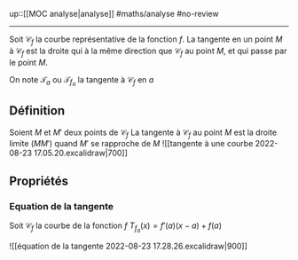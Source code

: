 up::[[MOC analyse|analyse]]
#maths/analyse #no-review 

----
Soit $\mathscr{C}_f$ la courbe représentative de la fonction $f$.
La tangente en un point $M$ à $\mathscr{C}_f$ est la droite qui à la même direction que $\mathscr{C}_{f}$ au point $M$, et qui passe par le point $M$.

On note $\mathcal{T}_a$ ou $\mathcal{T}_{f_{a}}$ la tangente à $\mathscr{C}_{f}$ en $a$

## Définition

Soient $M$ et $M'$ deux points de $\mathscr{C}_{f}$
La tangente à $\mathscr{C}_{f}$ au point $M$ est la droite limite $(MM')$ quand $M'$ se rapproche de $M$
![[tangente à une courbe 2022-08-23 17.05.20.excalidraw|700]]

## Propriétés

### Equation de la tangente
Soit $\mathscr{C}_{f}$ la courbe de la fonction $f$
$T_{f_{a}}(x) = f'(a)(x-a)+f(a)$

![[équation de la tangente 2022-08-23 17.28.26.excalidraw|900]]


